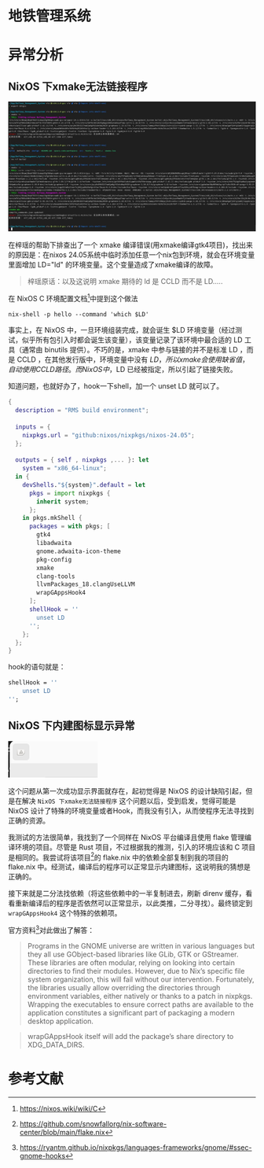 # 地铁管理系统

# 异常分析
## NixOS 下xmake无法链接程序
![LD error](./README_RES/ld_error.jpg)

在梓瑶的帮助下排查出了一个 xmake 编译错误(用xmake编译gtk4项目)，找出来的原因是：在nixos 24.05系统中临时添加任意一个nix包到环境，就会在环境变量里面增加 LD="ld" 的环境变量。这个变量造成了xmake编译的故障。

> 梓瑶原话：以及这说明 xmake 期待的 ld 是 CCLD 而不是 LD.....

在 NixOS C 环境配置文档[^1]中提到这个做法

```shell
nix-shell -p hello --command 'which $LD'
```
事实上，在 NixOS 中，一旦环境组装完成，就会诞生 $LD 环境变量（经过测试，似乎所有包引入时都会诞生该变量），该变量记录了该环境中最合适的 LD 工具（通常由 binutils 提供）。不巧的是，xmake 中参与链接的并不是标准 LD ，而是 CCLD ，在其他发行版中，环境变量中没有 $LD ，所以 xmake 会使用缺省值，自动使用 CCLD 路径。而 NixOS 中，$LD 已经被指定，所以引起了链接失败。

知道问题，也就好办了，hook一下shell，加一个 unset LD 就可以了。

```nix
{
  description = "RMS build environment";

  inputs = {
    nixpkgs.url = "github:nixos/nixpkgs/nixos-24.05";
  };

  outputs = { self , nixpkgs ,... }: let
    system = "x86_64-linux";
  in {
    devShells."${system}".default = let
      pkgs = import nixpkgs {
        inherit system;
      };
    in pkgs.mkShell {
      packages = with pkgs; [
        gtk4
        libadwaita
        gnome.adwaita-icon-theme
        pkg-config
        xmake
        clang-tools
        llvmPackages_18.clangUseLLVM
        wrapGAppsHook4
      ];
      shellHook = ''
        unset LD
      '';
    };
  };
}
```
hook的语句就是：
```nix
shellHook = ''
    unset LD
'';
```

## NixOS 下内建图标显示异常
![Without wrapGAppsHook4](./README_RES/without_wrapGAppsHook4.png)

这个问题从第一次成功显示界面就存在，起初觉得是 NixOS 的设计缺陷引起，但是在解决 `NixOS 下xmake无法链接程序` 这个问题以后，受到启发，觉得可能是 NixOS 设计了特殊的环境变量或者Hook，而我没有引入，从而使程序无法寻找到正确的资源。

我测试的方法很简单，我找到了一个同样在 NixOS 平台编译且使用 flake 管理编译环境的项目。尽管是 Rust 项目，不过根据我的推测，引入的环境应该和 C 项目是相同的。我尝试将该项目[^2]的 flake.nix 中的依赖全部复制到我的项目的 flake.nix 中。经测试，编译后的程序可以正常显示内建图标，这说明我的猜想是正确的。

接下来就是二分法找依赖（将这些依赖中的一半复制进去，刷新 direnv 缓存，看看重新编译后的程序是否依然可以正常显示，以此类推，二分寻找）。最终锁定到 `wrapGAppsHook4` 这个特殊的依赖项。

官方资料[^3]对此做出了解答：

> Programs in the GNOME universe are written in various languages but they all use GObject-based libraries like GLib, GTK or GStreamer. These libraries are often modular, relying on looking into certain directories to find their modules. However, due to Nix’s specific file system organization, this will fail without our intervention. Fortunately, the libraries usually allow overriding the directories through environment variables, either natively or thanks to a patch in nixpkgs. Wrapping the executables to ensure correct paths are available to the application constitutes a significant part of packaging a modern desktop application.

> wrapGAppsHook itself will add the package’s share directory to XDG_DATA_DIRS.

# 参考文献

[^1]: https://nixos.wiki/wiki/C

[^2]: https://github.com/snowfallorg/nix-software-center/blob/main/flake.nix

[^3]: https://ryantm.github.io/nixpkgs/languages-frameworks/gnome/#ssec-gnome-hooks